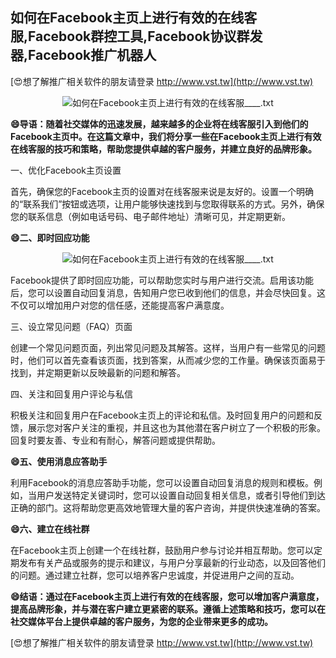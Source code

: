 ## **如何在Facebook主页上进行有效的在线客服,Facebook群控工具,Facebook协议群发器,Facebook推广机器人**

[😍想了解推广相关软件的朋友请登录 http://www.vst.tw](http://www.vst.tw)

 <center><img src="https://vst.tw/MP4/tuiguang/png/8.png" alt="如何在Facebook主页上进行有效的在线客服____.txt"></center>

**😄导语：随着社交媒体的迅速发展，越来越多的企业将在线客服引入到他们的Facebook主页中。在这篇文章中，我们将分享一些在Facebook主页上进行有效在线客服的技巧和策略，帮助您提供卓越的客户服务，并建立良好的品牌形象。**

一、优化Facebook主页设置

首先，确保您的Facebook主页的设置对在线客服来说是友好的。设置一个明确的“联系我们”按钮或选项，让用户能够快速找到与您取得联系的方式。另外，确保您的联系信息（例如电话号码、电子邮件地址）清晰可见，并定期更新。

**😄二、即时回应功能**

 <center><img src="https://vst.tw/MP4/tuiguang/png/1.png" alt="如何在Facebook主页上进行有效的在线客服____.txt"></center>

Facebook提供了即时回应功能，可以帮助您实时与用户进行交流。启用该功能后，您可以设置自动回复消息，告知用户您已收到他们的信息，并会尽快回复。这不仅可以增加用户对您的信任感，还能提高客户满意度。

三、设立常见问题（FAQ）页面

创建一个常见问题页面，列出常见问题及其解答。这样，当用户有一些常见的问题时，他们可以首先查看该页面，找到答案，从而减少您的工作量。确保该页面易于找到，并定期更新以反映最新的问题和解答。

四、关注和回复用户评论与私信

积极关注和回复用户在Facebook主页上的评论和私信。及时回复用户的问题和反馈，展示您对客户关注的重视，并且这也为其他潜在客户树立了一个积极的形象。回复时要友善、专业和有耐心，解答问题或提供帮助。

**😄五、使用消息应答助手**

利用Facebook的消息应答助手功能，您可以设置自动回复消息的规则和模板。例如，当用户发送特定关键词时，您可以设置自动回复相关信息，或者引导他们到达正确的部门。这将帮助您更高效地管理大量的客户咨询，并提供快速准确的答案。

**😄六、建立在线社群**

在Facebook主页上创建一个在线社群，鼓励用户参与讨论并相互帮助。您可以定期发布有关产品或服务的提示和建议，与用户分享最新的行业动态，以及回答他们的问题。通过建立社群，您可以培养客户忠诚度，并促进用户之间的互动。

**😄结语：通过在Facebook主页上进行有效的在线客服，您可以增加客户满意度，提高品牌形象，并与潜在客户建立更紧密的联系。遵循上述策略和技巧，您可以在社交媒体平台上提供卓越的客户服务，为您的企业带来更多的成功。**

[😍想了解推广相关软件的朋友请登录 http://www.vst.tw](http://www.vst.tw)



